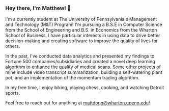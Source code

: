 ### Hey there, I'm Matthew! 👋

<!--
**matt-dong/matt-dong** is a ✨ _special_ ✨ repository because its `README.md` (this file) appears on your GitHub profile.

Here are some ideas to get you started:

- 🔭 I’m currently working on ...
- 🌱 I’m currently learning ...
- 👯 I’m looking to collaborate on ...
- 🤔 I’m looking for help with ...
- 💬 Ask me about ...
- 📫 How to reach me: ...
- 😄 Pronouns: ...
- ⚡ Fun fact: ...
-->


I'm a currently student at The University of Pennsylvania's Management and Technology (M&T) Program! I'm pursuing a B.S.E in Computer Science from the School of Engineering and B.S. in Economics from the Wharton School of Business. I have particular interests in using data to drive better decision-making and creating software to improve the quality of lives for others.

In the past, I've conducted data analytics and presented my findings to Fortune 500 companies/subsidiaries and created a novel deep learning algorithm to enhance the quality of medical scans. Some other projects of mine include video transcript summarization, building a self-watering plant pot, and an implementation of the momentum trading algorithm.

In my free time, I enjoy biking, playing chess, cooking, and watching Detroit sports.

Feel free to reach out for anything at mattdong@wharton.upenn.edu!
